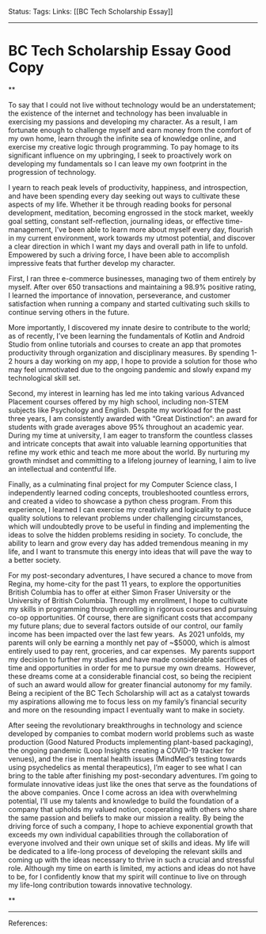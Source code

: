 Status:
Tags:
Links: [[BC Tech Scholarship Essay]]
___
# BC Tech Scholarship Essay Good Copy
**

To say that I could not live without technology would be an understatement; the existence of the internet and technology has been invaluable in exercising my passions and developing my character. As a result, I am fortunate enough to challenge myself and earn money from the comfort of my own home, learn through the infinite sea of knowledge online, and exercise my creative logic through programming. To pay homage to its significant influence on my upbringing, I seek to proactively work on developing my fundamentals so I can leave my own footprint in the progression of technology. 

I yearn to reach peak levels of productivity, happiness, and introspection, and have been spending every day seeking out ways to cultivate these aspects of my life. Whether it be through reading books for personal development, meditation, becoming engrossed in the stock market, weekly goal setting, constant self-reflection, journaling ideas, or effective time-management, I’ve been able to learn more about myself every day, flourish in my current environment, work towards my utmost potential, and discover a clear direction in which I want my days and overall path in life to unfold. Empowered by such a driving force, I have been able to accomplish impressive feats that further develop my character.

First, I ran three e-commerce businesses, managing two of them entirely by myself. After over 650 transactions and maintaining a 98.9% positive rating, I learned the importance of innovation, perseverance, and customer satisfaction when running a company and started cultivating such skills to continue serving others in the future.

More importantly, I discovered my innate desire to contribute to the world; as of recently, I’ve been learning the fundamentals of Kotlin and Android Studio from online tutorials and courses to create an app that promotes productivity through organization and disciplinary measures. By spending 1-2 hours a day working on my app, I hope to provide a solution for those who may feel unmotivated due to the ongoing pandemic and slowly expand my technological skill set.

Second, my interest in learning has led me into taking various Advanced Placement courses offered by my high school, including non-STEM subjects like Psychology and English. Despite my workload for the past three years, I am consistently awarded with “Great Distinction”: an award for students with grade averages above 95% throughout an academic year. During my time at university, I am eager to transform the countless classes and intricate concepts that await into valuable learning opportunities that refine my work ethic and teach me more about the world. By nurturing my growth mindset and committing to a lifelong journey of learning, I aim to live an intellectual and contentful life.

Finally, as a culminating final project for my Computer Science class, I independently learned coding concepts, troubleshooted countless errors, and created a video to showcase a python chess program. From this experience, I learned I can exercise my creativity and logicality to produce quality solutions to relevant problems under challenging circumstances, which will undoubtedly prove to be useful in finding and implementing the ideas to solve the hidden problems residing in society. To conclude, the ability to learn and grow every day has added tremendous meaning in my life, and I want to transmute this energy into ideas that will pave the way to a better society.

For my post-secondary adventures, I have secured a chance to move from Regina, my home-city for the past 11 years, to explore the opportunities British Columbia has to offer at either Simon Fraser University or the University of British Columbia. Through my enrollment, I hope to cultivate my skills in programming through enrolling in rigorous courses and pursuing co-op opportunities. Of course, there are significant costs that accompany my future plans; due to several factors outside of our control, our family income has been impacted over the last few years.  As 2021 unfolds, my parents will only be earning a monthly net pay of ~$5000, which is almost entirely used to pay rent, groceries, and car expenses.  My parents support my decision to further my studies and have made considerable sacrifices of time and opportunities in order for me to pursue my own dreams.  However, these dreams come at a considerable financial cost, so being the recipient of such an award would allow for greater financial autonomy for my family. Being a recipient of the BC Tech Scholarship will act as a catalyst towards my aspirations allowing me to focus less on my family’s financial security and more on the resounding impact I eventually want to make in society.

After seeing the revolutionary breakthroughs in technology and science developed by companies to combat modern world problems such as waste production (Good Natured Products implementing plant-based packaging), the ongoing pandemic (Loop Insights creating a COVID-19 tracker for venues), and the rise in mental health issues (MindMed’s testing towards using psychedelics as mental therapeutics), I’m eager to see what I can bring to the table after finishing my post-secondary adventures. I’m going to formulate innovative ideas just like the ones that serve as the foundations of the above companies. Once I come across an idea with overwhelming potential, I’ll use my talents and knowledge to build the foundation of a company that upholds my valued notion, cooperating with others who share the same passion and beliefs to make our mission a reality. By being the driving force of such a company, I hope to achieve exponential growth that exceeds my own individual capabilities through the collaboration of everyone involved and their own unique set of skills and ideas. My life will be dedicated to a life-long process of developing the relevant skills and coming up with the ideas necessary to thrive in such a crucial and stressful role. Although my time on earth is limited, my actions and ideas do not have to be, for I confidently know that my spirit will continue to live on through my life-long contribution towards innovative technology.

  
**
___
References: